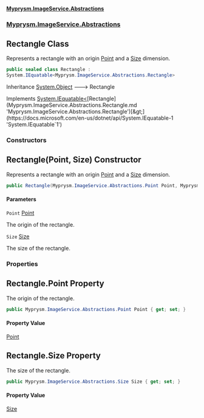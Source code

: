 #### [Myprysm.ImageService.Abstractions](index.md 'index')
### [Myprysm.ImageService.Abstractions](index.md#Myprysm.ImageService.Abstractions 'Myprysm.ImageService.Abstractions')

## Rectangle Class

Represents a rectangle with an origin [Point](Myprysm.ImageService.Abstractions.Rectangle.md#Myprysm.ImageService.Abstractions.Rectangle.Point 'Myprysm.ImageService.Abstractions.Rectangle.Point') and a [Size](Myprysm.ImageService.Abstractions.Rectangle.md#Myprysm.ImageService.Abstractions.Rectangle.Size 'Myprysm.ImageService.Abstractions.Rectangle.Size') dimension.

```csharp
public sealed class Rectangle :
System.IEquatable<Myprysm.ImageService.Abstractions.Rectangle>
```

Inheritance [System.Object](https://docs.microsoft.com/en-us/dotnet/api/System.Object 'System.Object') &#129106; Rectangle

Implements [System.IEquatable&lt;](https://docs.microsoft.com/en-us/dotnet/api/System.IEquatable-1 'System.IEquatable`1')[Rectangle](Myprysm.ImageService.Abstractions.Rectangle.md 'Myprysm.ImageService.Abstractions.Rectangle')[&gt;](https://docs.microsoft.com/en-us/dotnet/api/System.IEquatable-1 'System.IEquatable`1')
### Constructors

<a name='Myprysm.ImageService.Abstractions.Rectangle.Rectangle(Myprysm.ImageService.Abstractions.Point,Myprysm.ImageService.Abstractions.Size)'></a>

## Rectangle(Point, Size) Constructor

Represents a rectangle with an origin [Point](Myprysm.ImageService.Abstractions.Rectangle.md#Myprysm.ImageService.Abstractions.Rectangle.Point 'Myprysm.ImageService.Abstractions.Rectangle.Point') and a [Size](Myprysm.ImageService.Abstractions.Rectangle.md#Myprysm.ImageService.Abstractions.Rectangle.Size 'Myprysm.ImageService.Abstractions.Rectangle.Size') dimension.

```csharp
public Rectangle(Myprysm.ImageService.Abstractions.Point Point, Myprysm.ImageService.Abstractions.Size Size);
```
#### Parameters

<a name='Myprysm.ImageService.Abstractions.Rectangle.Rectangle(Myprysm.ImageService.Abstractions.Point,Myprysm.ImageService.Abstractions.Size).Point'></a>

`Point` [Point](Myprysm.ImageService.Abstractions.Point.md 'Myprysm.ImageService.Abstractions.Point')

The origin of the rectangle.

<a name='Myprysm.ImageService.Abstractions.Rectangle.Rectangle(Myprysm.ImageService.Abstractions.Point,Myprysm.ImageService.Abstractions.Size).Size'></a>

`Size` [Size](Myprysm.ImageService.Abstractions.Size.md 'Myprysm.ImageService.Abstractions.Size')

The size of the rectangle.
### Properties

<a name='Myprysm.ImageService.Abstractions.Rectangle.Point'></a>

## Rectangle.Point Property

The origin of the rectangle.

```csharp
public Myprysm.ImageService.Abstractions.Point Point { get; set; }
```

#### Property Value
[Point](Myprysm.ImageService.Abstractions.Point.md 'Myprysm.ImageService.Abstractions.Point')

<a name='Myprysm.ImageService.Abstractions.Rectangle.Size'></a>

## Rectangle.Size Property

The size of the rectangle.

```csharp
public Myprysm.ImageService.Abstractions.Size Size { get; set; }
```

#### Property Value
[Size](Myprysm.ImageService.Abstractions.Size.md 'Myprysm.ImageService.Abstractions.Size')